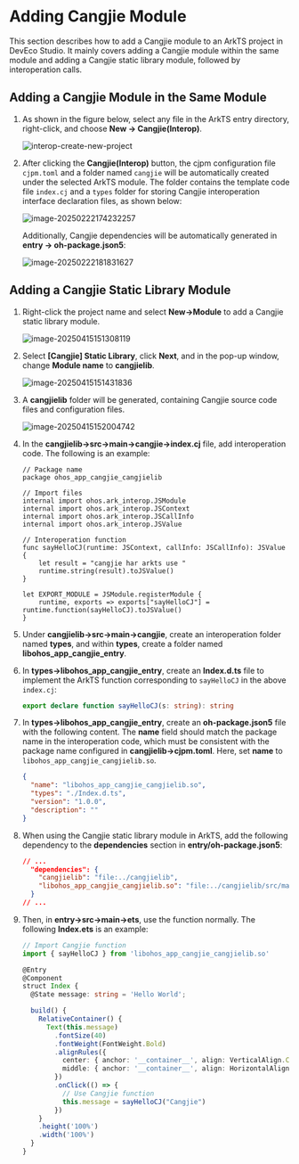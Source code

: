 # Adding Cangjie Module

This section describes how to add a Cangjie module to an ArkTS project in DevEco Studio. It mainly covers adding a Cangjie module within the same module and adding a Cangjie static library module, followed by interoperation calls.

## Adding a Cangjie Module in the Same Module

1. As shown in the figure below, select any file in the ArkTS entry directory, right-click, and choose **New -> Cangjie(Interop)**.

   ![interop-create-new-project](../../figures/interop-create-new-project.png)

2. After clicking the **Cangjie(Interop)** button, the cjpm configuration file `cjpm.toml` and a folder named `cangjie` will be automatically created under the selected ArkTS module. The folder contains the template code file `index.cj` and a `types` folder for storing Cangjie interoperation interface declaration files, as shown below:

      ![image-20250222174232257](../../figures/generate-interop-file.png)

      Additionally, Cangjie dependencies will be automatically generated in **entry -> oh-package.json5**:

      ![image-20250222181831627](../../figures/generate-dependency.png)

## Adding a Cangjie Static Library Module

1. Right-click the project name and select **New->Module** to add a Cangjie static library module.

   ![image-20250415151308119](../../figures/add_static_cangjie_module.png)

2. Select **[Cangjie] Static Library**, click **Next**, and in the pop-up window, change **Module name** to **cangjielib**.

   ![image-20250415151431836](../../figures/add_static_cangjie_module_2.png)

3. A **cangjielib** folder will be generated, containing Cangjie source code files and configuration files.

   ![image-20250415152004742](../../figures/add_static_cangjie_module_3.png)

4. In the **cangjielib->src->main->cangjie->index.cj** file, add interoperation code. The following is an example:

   ```cangjie
   // Package name
   package ohos_app_cangjie_cangjielib

   // Import files
   internal import ohos.ark_interop.JSModule
   internal import ohos.ark_interop.JSContext
   internal import ohos.ark_interop.JSCallInfo
   internal import ohos.ark_interop.JSValue

   // Interoperation function
   func sayHelloCJ(runtime: JSContext, callInfo: JSCallInfo): JSValue {
       let result = "cangjie har arkts use "
       runtime.string(result).toJSValue()
   }

   let EXPORT_MODULE = JSModule.registerModule {
       runtime, exports => exports["sayHelloCJ"] = runtime.function(sayHelloCJ).toJSValue()
   }
   ```

5. Under **cangjielib->src->main->cangjie**, create an interoperation folder named **types**, and within **types**, create a folder named **libohos_app_cangjie_entry**.

6. In **types->libohos_app_cangjie_entry**, create an **Index.d.ts** file to implement the ArkTS function corresponding to `sayHelloCJ` in the above `index.cj`:

   ```ts
   export declare function sayHelloCJ(s: string): string
   ```

7. In **types->libohos_app_cangjie_entry**, create an **oh-package.json5** file with the following content. The **name** field should match the package name in the interoperation code, which must be consistent with the package name configured in **cangjielib->cjpm.toml**. Here, set **name** to `libohos_app_cangjie_cangjielib.so`.

   ```json
   {
     "name": "libohos_app_cangjie_cangjielib.so",
     "types": "./Index.d.ts",
     "version": "1.0.0",
     "description": ""
   }
   ```

8. When using the Cangjie static library module in ArkTS, add the following dependency to the **dependencies** section in **entry/oh-package.json5**:

   ```json
   // ...
     "dependencies": {
       "cangjielib": "file:../cangjielib",
       "libohos_app_cangjie_cangjielib.so": "file:../cangjielib/src/main/cangjie/types/libohos_app_cangjie_entry"
     }
   // ...
   ```

9. Then, in **entry->src->main->ets**, use the function normally. The following **Index.ets** is an example:

   ```ts
   // Import Cangjie function
   import { sayHelloCJ } from 'libohos_app_cangjie_cangjielib.so'

   @Entry
   @Component
   struct Index {
     @State message: string = 'Hello World';

     build() {
       RelativeContainer() {
         Text(this.message)
           .fontSize(40)
           .fontWeight(FontWeight.Bold)
           .alignRules({
             center: { anchor: '__container__', align: VerticalAlign.Center },
             middle: { anchor: '__container__', align: HorizontalAlign.Center }
           })
           .onClick(() => {
             // Use Cangjie function
             this.message = sayHelloCJ("Cangjie")
           })
       }
       .height('100%')
       .width('100%')
     }
   }
   ```